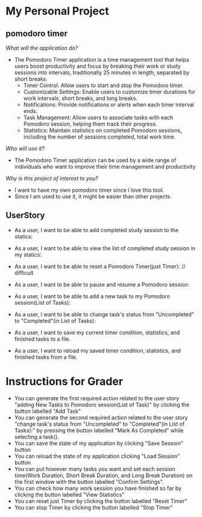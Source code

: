 # **My Personal Project**
## pomodoro timer

*What will the application do?*
- The Pomodoro Timer application is a time management tool that helps users boost productivity and focus by breaking their work or study sessions into intervals, traditionally 25 minutes in length, separated by short breaks.
  - Timer Control: Allow users to start and stop the Pomodoro timer.
  - Customizable Settings: Enable users to customize timer durations for work intervals, short breaks, and long breaks.
  - Notifications: Provide notifications or alerts when each timer interval ends.
  - Task Management: Allow users to associate tasks with each Pomodoro session, helping them track their progress.
  - Statistics: Maintain statistics on completed Pomodoro sessions, including the number of sessions completed, total work time.

*Who will use it?*
- The Pomodoro Timer application can be used by a wide range of individuals who want to improve their time management and productivity

*Why is this project of interest to you?*
- I want to have my own pomodoro timer since I love this tool.
- Since I am used to use it, it might be easier than other projects.

## UserStory
- As a user, I want to be able to add completed study session to the statics:
- As a user, I want to be able to view the list of completed study session in my statics:
- As a user, I want to be able to reset a Pomodoro Timer(just Timer): // difficult
- As a user, I want to be able to pause and resume a Pomodoro session:
- As a user, I want to be able to add a new task to my Pomodoro session(List of Tasks):
- As a user, I want to be able to change task's status from "Uncompleted" to "Completed"(in List of Tasks):

- As a user, I want to save my current timer condition, statistics, and finished tasks to a file.
- As a user, I want to reload my saved timer condition, statistics, and finished tasks from a file.

# Instructions for Grader
- You can generate the first required action related to the user story "adding New Tasks to Pomodoro session(List of Task)" by clicking the button labelled "Add Task"
- You can generate the second required action related to the user story "change task's status from "Uncompleted" to "Completed"(in List of Tasks):" by pressing the button labelled "Mark As Completed" while selecting a task().
- You can save the state of my application by clicking "Save Session" button
- You can reload the state of my application clicking "Load Session" button
- You can put however many tasks you want and set each session time(Work Duration, Short Break Duration, and Long Break Duration) on the first window with the button labelled "Confirm Settings".
- You can check how many work session you have finished so far by clicking the button labelled "View Statistics"
- You can reset just Timer by clicking the button labelled "Reset Timer" 
- You can stop Timer by clicking the button labelled "Stop Timer" 